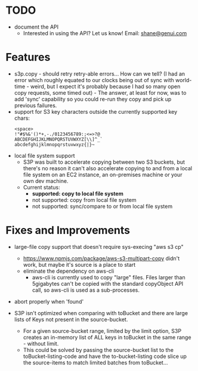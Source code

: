 # TODO

- document the API
  - Interested in using the API? Let us know! Email: shane@genui.com

# Features
- s3p.copy - should retry retry-able errors... How can we tell? (I had an error which roughly equated to our clocks being out of sync with world-time - weird, but I expect it's probably because I had so many open copy requests, some timed out) - The answer, at least for now, was to add 'sync' capability so you could re-run they copy and pick up previous failures.
- support for S3 key characters outside the currently supported key chars:
    ```
    <space>
    !"#$%&'()*+,-./0123456789:;<=>?@
    ABCDEFGHIJKLMNOPQRSTUVWXYZ[\\]^_`
    abcdefghijklmnopqrstuvwxyz{|}~
    ```
- local file system support
  - S3P was built to accelerate copying between two S3 buckets, but there's no reason it can't also accelerate copying to and from a local file system on an EC2 instance, an on-premises machine or your own dev machine.
  - Current status:
    - **supported: copy to local file system**
    - not supported: copy from local file system
    - not supported: sync/compare to or from local file system

# Fixes and Improvements
- large-file copy support that doesn't require sys-execing "aws s3 cp"
  - https://www.npmjs.com/package/aws-s3-multipart-copy didn't work, but maybe it's source is a place to start
  - eliminate the dependency on aws-cli
    - aws-cli is currently used to copy "large" files. Files larger than 5gigabytes can't be copied with the standard copyObject API call, so aws-cli is used as a sub-processes.

- abort properly when 'found'
- S3P isn't optimized when comparing with toBucket and there are large lists of Keys not present in the source-bucket.
  - For a given source-bucket range, limited by the limit option, S3P creates an in-memory list of ALL keys in toBucket in the same range - without limit.
  - This could be solved by passing the source-bucket list to the toBucket-listing-code and have the to-bucket-listing code slice up the source-items to match limited batches from toBucket...